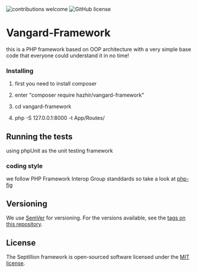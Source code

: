 ![contributions welcome](https://img.shields.io/badge/contributions-welcome-brightgreen.svg?style=flat)
![GitHub license](https://img.shields.io/badge/license-MIT-blueviolet)

# Vangard-Framework

this is a PHP framework based on OOP architecture with a very simple base code that everyone could understand it in no time!


### Installing

1. first you need to install composer

2. enter "composer require hazhir/vangard-framework" 

3. cd vangard-framework

4. php -S 127.0.0.1:8000 -t App/Routes/

## Running the tests

using phpUnit as the unit testing framework


### coding style

we follow PHP Framework Interop Group standdards so take a look at [php-fig](https://php-fig.com)

## Versioning

We use [SemVer](http://semver.org/) for versioning. For the versions available, see the [tags on this repository](https://github.com/AhmadzadehHazhir/Septillion/tags).

## License

The Septillion framework is open-sourced software licensed under the [MIT license](LICENSE.md).


